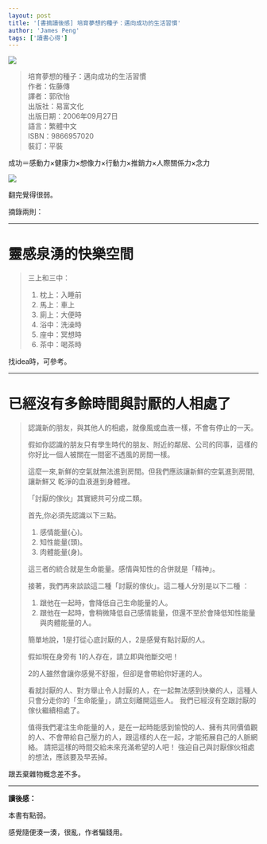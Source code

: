 ```yaml
---
layout: post
title: '[書摘讀後感] 培育夢想的種子：邁向成功的生活習慣'
author: 'James Peng'
tags: ['讀書心得']
---
```


![](https://lh3.googleusercontent.com/-BXmDrGXYmvc/US9C2rsjfnI/AAAAAAAAGag/LjjYPlUjMBs/s640/28+-+2)

> 培育夢想的種子：邁向成功的生活習慣  
> 作者：佐藤傳  
> 譯者：郭欣怡  
> 出版社：易富文化  
> 出版日期：2006年09月27日  
> 語言：繁體中文  
> ISBN：9866957020  
> 裝訂：平裝

成功＝感動力×健康力×想像力×行動力×推銷力×人際關係力×念力

![](https://lh4.googleusercontent.com/-cd-UGAY3e3w/US9C2hroLUI/AAAAAAAAGag/YVOJMsuQ91I/s640/28+-+1)

翻完覺得很弱。

摘錄兩則：

* * * * *

# 靈感泉湧的快樂空間

> 三上和三中：
>
> 1.  枕上：入睡前
> 2.  馬上：車上
> 3.  廁上：大便時
> 4.  浴中：洗澡時
> 5.  座中：冥想時
> 6.  茶中：喝茶時

找idea時，可參考。

* * * * *

# 已經沒有多餘時間與討厭的人相處了

> 認識新的朋友，與其他人的相處，就像風或血液一樣，不會有停止的一天。
>
> 假如你認識的朋友只有學生時代的朋友、附近的鄰居、公司的同事，這樣的你好比一個人被關在一間密不透風的房間一樣。
>
> 這麼一來,新鮮的空氣就無法進到房間。但我們應該讓新鮮的空氣進到房間,讓新鮮又
> 乾淨的血液進到身體裡。
>
> 「討厭的傢伙」其實總共可分成二類。
>
> 首先,你必須先認識以下三點。
>
> 1.  感情能量(心)。
> 2.  知性能量(頭)。
> 3.  肉體能量(身)。
>
> 這三者的統合就是生命能量。感情與知性的合併就是「精神」。
>
> 接著，我們再來談談這二種「討厭的傢伙」。這二種人分別是以下二種 ：
>
> 1.  跟他在一起時，會降低自己生命能量的人。
> 2.  跟他在一起時，會稍微降低自己感情能量，但還不至於會降低知性能量與肉體能量的人。
>
> 簡單地說，1是打從心底討厭的人，2是感覺有點討厭的人。
>
> 假如現在身旁有 1的人存在，請立即與他斷交吧！
>
> 2的人雖然會讓你感覺不舒服，但卻是會帶給你好運的人。
>
> 看就討厭的人、對方舉止令人討厭的人，在一起無法感到快樂的人，這種人只會分走你的「生命能量」，請立刻離開這些人。
> 我們已經沒有空跟討厭的傢伙繼續相處了。
>
> 值得我們灌注生命能量的人，是在一起時能感到愉悅的人、擁有共同價值觀的人、不會帶給自己壓力的人，跟這樣的人在一起，才能拓展自己的人脈網絡。
> 請把這樣的時間交給未來充滿希望的人吧！
> 強迫自己與討厭傢伙相處的想法，應該要及早丟掉。

跟丟棄雜物概念差不多。

* * * * *

**讀後感：**

本書有點弱。

感覺隨便湊一湊，很亂，作者騙錢用。


